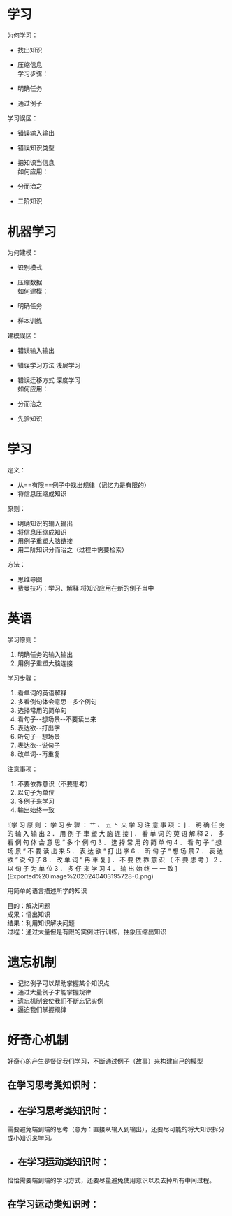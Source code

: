 # 学习

为何学习：

- 找出知识
- 压缩信息  
学习步骤：

- 明确任务
- 通过例子
 
学习误区：

- 错误输入输出
- 错误知识类型
- 把知识当信息  
如何应用：

- 分而治之
- 二阶知识
 
# 机器学习

为何建模：

- 识别模式
- 压缩数据  
如何建模：

- 明确任务
- 样本训练
 
建模误区：

- 错误输入输出
- 错误学习方法 浅层学习
- 错误迁移方式 深度学习  
如何应用：

- 分而治之
- 先验知识

# 学习

定义：

- 从==有限==例子中找出规律（记忆力是有限的）
- 将信息压缩成知识

原则：

- 明确知识的输入输出
- 将信息压缩成知识
- 用例子重塑大脑链接
- 用二阶知识分而治之（过程中需要检索）

方法：

- 思维导图
- 费曼技巧：学习、解释 将知识应用在新的例子当中

# 英语

学习原则：

1. 明确任务的输入输出
2. 用例子重塑大脑连接

学习步骤：

1. 看单词的英语解释
2. 多看例句体会意思--多个例句
3. 选择常用的简单句
4. 看句子--想场景--不要读出来
5. 表达欲--打出字
6. 听句子--想场景
7. 表达欲--说句子
8. 改单词--再重复

注意事项：

1. 不要依靠意识（不要思考）
2. 以句子为单位
3. 多例子来学习
4. 输出始终一致

![学 习 原 则 ： 学 习 步 骤 ： 艹 、 五 丶 央 学 习 注 意 事 项 ： ] ． 明 确 任 务 的 输 入 输 出 2 ． 用 例 子 車 塑 大 脑 连 接 ] ． 看 单 词 的 萸 语 解 释 2 ． 多 看 例 句 体 会 意 思 “ 多 个 例 句 3 ． 选 择 常 用 的 简 单 句 4 ． 看 句 子 “ 想 场 景 “ 不 要 读 出 来 5 ． 表 达 欲 “ 打 出 字 6 ． 昕 旬 子 “ 想 场 景 7 ． 表 达 欲 “ 说 旬 子 8 ． 改 单 词 “ 冉 車 复 ] ． 不 要 依 靠 意 识 （ 不 要 思 考 ） 2 ． 以 旬 子 为 单 位 3 ． 多 仔 来 学 习 4 ． 输 出 始 终 一 一 致 ](Exported%20image%2020240403195728-0.png)

用简单的语言描述所学的知识
 
目的：解决问题  
成果：悟出知识  
结果：利用知识解决问题  
过程：通过大量但是有限的实例进行训练，抽象压缩出知识

# 遗忘机制

- 记忆例子可以帮助掌握某个知识点
- 通过大量例子才能掌握规律
- 遗忘机制会使我们不断忘记实例
- 逼迫我们掌握规律

# 好奇心机制

好奇心的产生是督促我们学习，不断通过例子（故事）来构建自己的模型

## 在学习思考类知识时：

- ## 在学习思考类知识时：
    

需要避免端到端的思考（意为：直接从输入到输出），还要尽可能的将大知识拆分成小知识来学习。
 - ## 在学习运动类知识时：
    

恰恰需要端到端的学习方式，还要尽量避免使用意识以及去掉所有中间过程。
 
## 在学习运动类知识时：